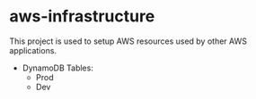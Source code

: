 # aws-infrastructure

This project is used to setup AWS resources used by other AWS applications.

- DynamoDB Tables:
  - Prod
  - Dev
